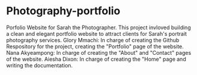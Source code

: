 # Photography-portfolio
Porfolio Website for Sarah the Photographer.
This project invloved building a clean and elegant portfolio website to attract clients for Sarah's portrait photography services.
Glory Mmachi: In charge of creating the Github Respository for the project, creating the "Portfolio" page of the website.
Nana Akyeampong: In charge of creating the "About" and "Contact" pages of the website.
Aiesha Dixon: In charge of creating the "Home" page and writing the documentation.
